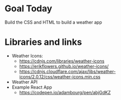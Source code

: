 # Goal Today 

Build the CSS and HTML to build a weather app

# Libraries and links

* Weather Icons: 
  - https://cdnjs.com/libraries/weather-icons 
  - https://erikflowers.github.io/weather-icons/
  - https://cdnjs.cloudflare.com/ajax/libs/weather-icons/2.0.12/css/weather-icons.min.css
* Weather API 
* Example React App 
  - https://codepen.io/adambourg/pen/abjGdKZ 
